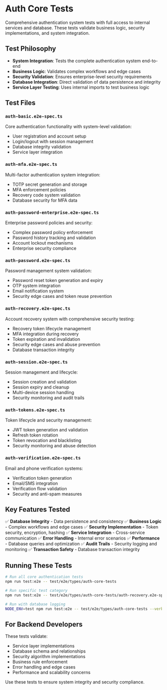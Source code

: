 # Auth Core Tests

Comprehensive authentication system tests with full access to internal services and database. These tests validate business logic, security implementations, and system integration.

## Test Philosophy

- **System Integration**: Tests the complete authentication system end-to-end
- **Business Logic**: Validates complex workflows and edge cases
- **Security Validation**: Ensures enterprise-level security requirements
- **Database Integration**: Direct validation of data persistence and integrity
- **Service Layer Testing**: Uses internal imports to test business logic

## Test Files

### `auth-basic.e2e-spec.ts`
Core authentication functionality with system-level validation:
- User registration and account setup
- Login/logout with session management
- Database integrity validation
- Service layer integration

### `auth-mfa.e2e-spec.ts`
Multi-factor authentication system integration:
- TOTP secret generation and storage
- MFA enforcement policies
- Recovery code system validation
- Database security for MFA data

### `auth-password-enterprise.e2e-spec.ts`
Enterprise password policies and security:
- Complex password policy enforcement
- Password history tracking and validation
- Account lockout mechanisms
- Enterprise security compliance

### `auth-password.e2e-spec.ts`
Password management system validation:
- Password reset token generation and expiry
- OTP system integration
- Email notification system
- Security edge cases and token reuse prevention

### `auth-recovery.e2e-spec.ts`
Account recovery system with comprehensive security testing:
- Recovery token lifecycle management
- MFA integration during recovery
- Token expiration and invalidation
- Security edge cases and abuse prevention
- Database transaction integrity

### `auth-session.e2e-spec.ts`
Session management and lifecycle:
- Session creation and validation
- Session expiry and cleanup
- Multi-device session handling
- Security monitoring and audit trails

### `auth-tokens.e2e-spec.ts`
Token lifecycle and security management:
- JWT token generation and validation
- Refresh token rotation
- Token revocation and blacklisting
- Security monitoring and abuse detection

### `auth-verification.e2e-spec.ts`
Email and phone verification systems:
- Verification token generation
- Email/SMS integration
- Verification flow validation
- Security and anti-spam measures

## Key Features Tested

✅ **Database Integrity** - Data persistence and consistency
✅ **Business Logic** - Complex workflows and edge cases
✅ **Security Implementation** - Token security, encryption, hashing
✅ **Service Integration** - Cross-service communication
✅ **Error Handling** - Internal error scenarios
✅ **Performance** - Database queries and optimization
✅ **Audit Trails** - Security logging and monitoring
✅ **Transaction Safety** - Database transaction integrity

## Running These Tests

```bash
# Run all core authentication tests
npm run test:e2e -- test/e2e/types/auth-core-tests

# Run specific test category
npm run test:e2e -- test/e2e/types/auth-core-tests/auth-recovery.e2e-spec.ts

# Run with database logging
NODE_ENV=test npm run test:e2e -- test/e2e/types/auth-core-tests --verbose
```

## For Backend Developers

These tests validate:
- Service layer implementations
- Database schema and relationships
- Security algorithm implementations
- Business rule enforcement
- Error handling and edge cases
- Performance and scalability concerns

Use these tests to ensure system integrity and security compliance.
